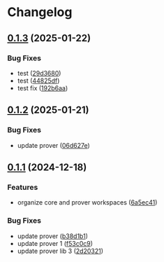 # Changelog

## [0.1.3](https://github.com/antonbaliasnikov/release-please-multiple/compare/prover-v0.1.2...prover-v0.1.3) (2025-01-22)


### Bug Fixes

* test ([29d3680](https://github.com/antonbaliasnikov/release-please-multiple/commit/29d3680891efdd2891d64671b1a7917018f231eb))
* test ([44825df](https://github.com/antonbaliasnikov/release-please-multiple/commit/44825dfb8fa25cb7ac05ca6d85ebcf57364b05f2))
* test fix ([192b6aa](https://github.com/antonbaliasnikov/release-please-multiple/commit/192b6aacff1fa4d6c23f1a98e34b594e52ec1cfc))

## [0.1.2](https://github.com/antonbaliasnikov/release-please-multiple/compare/prover-v0.1.1...prover-v0.1.2) (2025-01-21)


### Bug Fixes

* update prover ([06d627e](https://github.com/antonbaliasnikov/release-please-multiple/commit/06d627ec76c360ae39c33877435d69e9b00c0e19))

## [0.1.1](https://github.com/antonbaliasnikov/release-please-multiple/compare/prover-v0.1.0...prover-v0.1.1) (2024-12-18)


### Features

* organize core and prover workspaces ([6a5ec41](https://github.com/antonbaliasnikov/release-please-multiple/commit/6a5ec41494dfdc3a7fcd6bada8b56c3232bf47af))


### Bug Fixes

* update prover ([b38d1b1](https://github.com/antonbaliasnikov/release-please-multiple/commit/b38d1b146304c3eb84725545ca2d43cbb7d12e3c))
* update prover 1 ([f53c0c9](https://github.com/antonbaliasnikov/release-please-multiple/commit/f53c0c9c29151365a6453dc03deacce49e24efeb))
* update prover lib 3 ([2d20321](https://github.com/antonbaliasnikov/release-please-multiple/commit/2d203217aa57fc3c523d3fe93a40541653535cda))

